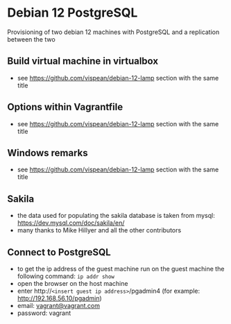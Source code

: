 # Debian 12 PostgreSQL
Provisioning of two debian 12 machines with PostgreSQL and a replication between the two

## Build virtual machine in virtualbox

- see https://github.com/vispean/debian-12-lamp section with the same title

## Options within Vagrantfile

- see https://github.com/vispean/debian-12-lamp section with the same title

## Windows remarks

- see https://github.com/vispean/debian-12-lamp section with the same title

## Sakila

- the data used for populating the sakila database is taken from mysql: https://dev.mysql.com/doc/sakila/en/
- many thanks to Mike Hillyer and all the other contributors

## Connect to PostgreSQL
- to get the ip address of the guest machine run on the guest machine the following command: `ip addr show`
- open the browser on the host machine
- enter http://`<insert guest ip address>`/pgadmin4 (for example: http://192.168.56.10/pgadmin)
- email: vagrant@vagrant.com
- password: vagrant
